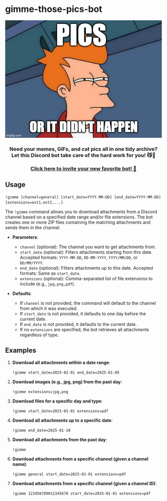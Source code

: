 # gimme-those-pics-bot

<div align="center">
  <img src="imgflip.jpg" alt="Image Description" width="600">
  <h3>
    Need your memes, GIFs, and cat pics all in one tidy archive?
    Let this Discord bot take care of the hard work for you! 😼🌈
  </h3>
  <h3>
    <a href="https://discord.com/oauth2/authorize?client_id=1325165713727684658&permissions=101376&integration_type=0&scope=applications.commands+bot">
    Click here to invite your new favorite bot! 🚀</a>
  </h3>
</div>

## Usage

``` !gimme [channel=general] [start_date=YYYY-MM-DD] [end_date=YYYY-MM-DD] [extensions=ext1,ext2,...] ```

The `!gimme` command allows you to download attachments from a Discord channel based on a specified date range and/or file extensions. The bot creates one or more ZIP files containing the matching attachments and sends them in the channel.

- **Parameters**:
  - `channel` (optional): The channel you want to get attachments from.
  - `start_date` (optional): Filters attachments starting from this date. Accepted formats: `YYYY-MM-DD`, `DD-MM-YYYY`, `YYYY/MM/DD`, or `DD/MM/YYYY`.
  - `end_date` (optional): Filters attachments up to this date. Accepted formats: Same as `start_date`.
  - `extensions` (optional): Comma-separated list of file extensions to include (e.g., `jpg,png,pdf`).

- **Defaults**:
  - If `channel` is not provided, the command will default to the channel from which it was executed.
  - If `start_date` is not provided, it defaults to one day before the current date.
  - If `end_date` is not provided, it defaults to the current date.
  - If no `extensions` are specified, the bot retrieves all attachments regardless of type.

## Examples

1. **Download all attachments within a date range**:

    ``` !gimme start_date=2025-01-01 end_date=2025-01-05 ```

2. **Download images (e.g., jpg, png) from the past day**:

    ``` !gimme extensions=jpg,png ```

3. **Download files for a specific day and type**:

    ```!gimme start_date=2025-01-01 extensions=pdf```

4. **Download all attachments up to a specific date**:

    ``` !gimme end_date=2025-01-10 ```

5. **Download all attachments from the past day**:

    ``` !gimme ```

6. **Download attachments from a specific channel (given a channel name)**:

    ``` !gimme general start_date=2025-01-01 extensions=pdf ```

7. **Download attachments from a specific channel (given a channel ID)**:

    ``` !gimme 123456789012345678 start_date=2025-01-01 extensions=pdf ```
